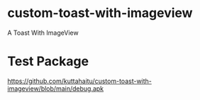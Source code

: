 # custom-toast-with-imageview
A Toast With ImageView

# Test Package
https://github.com/kuttahaitu/custom-toast-with-imageview/blob/main/debug.apk
